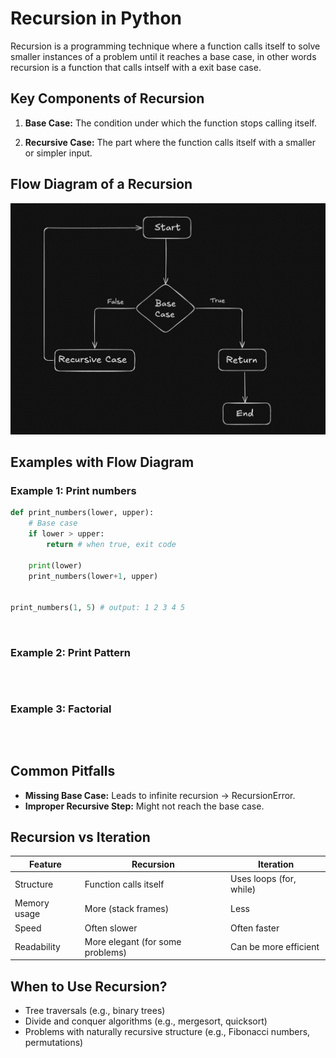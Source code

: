 # Recursion in Python
Recursion is a programming technique where a function calls itself to solve smaller instances of a problem until it reaches a base case, in other words recursion is a function that calls intself with a exit base case.

## Key Components of Recursion
1. **Base Case:** The condition under which the function stops calling itself.

2. **Recursive Case:** The part where the function calls itself with a smaller or simpler input.

## Flow Diagram of a Recursion
![Flow Diagram of Recursion](assets/FD_Recursion.png)

## Examples with Flow Diagram

### Example 1: Print numbers
```python []
def print_numbers(lower, upper):
    # Base case
    if lower > upper:
        return # when true, exit code
    
    print(lower)
    print_numbers(lower+1, upper)


print_numbers(1, 5) # output: 1 2 3 4 5
```
![]()

### Example 2: Print Pattern
```python []

```
![]()

### Example 3: Factorial
```python []

```
![]()
## Common Pitfalls
- **Missing Base Case:** Leads to infinite recursion → RecursionError.
- **Improper Recursive Step:** Might not reach the base case.

## Recursion vs Iteration
| Feature      | Recursion                        | Iteration               |
| ------------ | -------------------------------- | ----------------------- |
| Structure    | Function calls itself            | Uses loops (for, while) |
| Memory usage | More (stack frames)              | Less                    |
| Speed        | Often slower                     | Often faster            |
| Readability  | More elegant (for some problems) | Can be more efficient   |

## When to Use Recursion?
- Tree traversals (e.g., binary trees)
- Divide and conquer algorithms (e.g., mergesort, quicksort)
- Problems with naturally recursive structure (e.g., Fibonacci numbers, permutations)